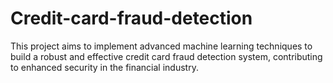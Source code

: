 # Credit-card-fraud-detection
 This project aims to implement advanced machine learning techniques to build a robust and effective credit card fraud detection system, contributing to enhanced security in the financial industry.
